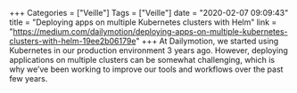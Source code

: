 +++
Categories = ["Veille"]
Tags = ["Veille"]
date = "2020-02-07 09:09:43"
title = "Deploying apps on multiple Kubernetes clusters with Helm"
link = "https://medium.com/dailymotion/deploying-apps-on-multiple-kubernetes-clusters-with-helm-19ee2b06179e"
+++
At Dailymotion, we started using Kubernetes in our production environment 3 years ago. However, deploying applications on multiple clusters can be somewhat challenging, which is why we’ve been working to improve our tools and workflows over the past few years.